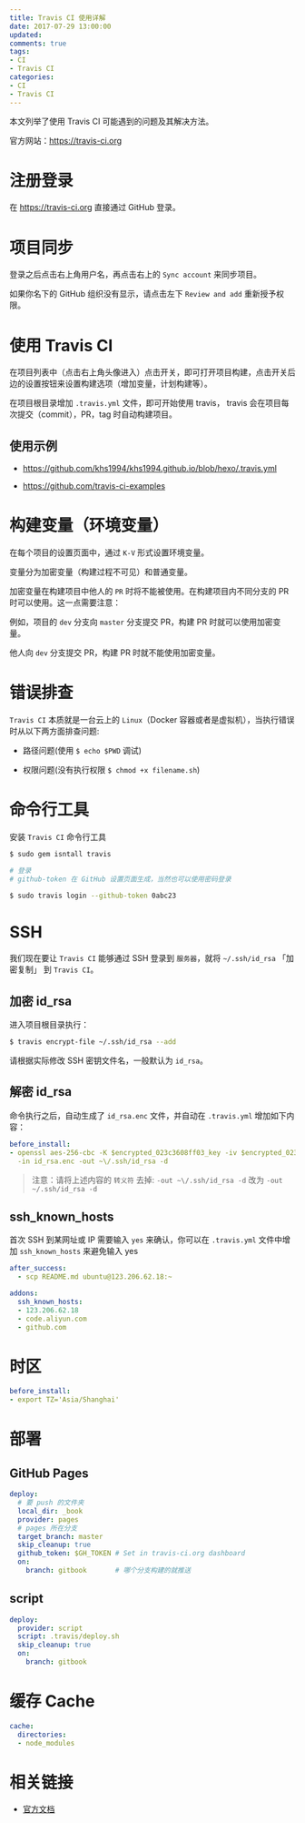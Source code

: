 ```yaml
---
title: Travis CI 使用详解
date: 2017-07-29 13:00:00
updated:
comments: true
tags:
- CI
- Travis CI
categories:
- CI
- Travis CI
---
```


本文列举了使用 Travis CI 可能遇到的问题及其解决方法。

官方网站：https://travis-ci.org

<!--more-->

# 注册登录

在 https://travis-ci.org 直接通过 GitHub 登录。

# 项目同步

登录之后点击右上角用户名，再点击右上的 `Sync account` 来同步项目。

如果你名下的 GitHub 组织没有显示，请点击左下 `Review and add` 重新授予权限。

# 使用 Travis CI

在项目列表中（点击右上角头像进入）点击开关，即可打开项目构建，点击开关后边的设置按钮来设置构建选项（增加变量，计划构建等）。

在项目根目录增加 `.travis.yml` 文件，即可开始使用 travis， travis 会在项目每次提交（commit），PR，tag 时自动构建项目。

## 使用示例

* https://github.com/khs1994/khs1994.github.io/blob/hexo/.travis.yml

* https://github.com/travis-ci-examples

# 构建变量（环境变量）

在每个项目的设置页面中，通过 `K-V` 形式设置环境变量。

变量分为加密变量（构建过程不可见）和普通变量。

加密变量在构建项目中他人的 `PR` 时将不能被使用。在构建项目内不同分支的 PR 时可以使用。这一点需要注意：

例如，项目的 `dev` 分支向 `master` 分支提交 PR，构建 PR 时就可以使用加密变量。

他人向 `dev` 分支提交 PR，构建 PR 时就不能使用加密变量。

# 错误排查

`Travis CI` 本质就是一台云上的 `Linux`（Docker 容器或者是虚拟机），当执行错误时从以下两方面排查问题:

* 路径问题(使用 `$ echo $PWD` 调试)

* 权限问题(没有执行权限 `$ chmod +x filename.sh`)

# 命令行工具

安装 `Travis CI` 命令行工具

```bash
$ sudo gem isntall travis

# 登录
# github-token 在 GitHub 设置页面生成，当然也可以使用密码登录

$ sudo travis login --github-token 0abc23
```

# SSH

我们现在要让 `Travis CI` 能够通过 SSH 登录到 `服务器`，就将 `~/.ssh/id_rsa` 「加密复制」 到 `Travis CI`。

## 加密 id_rsa

进入项目根目录执行：

```bash
$ travis encrypt-file ~/.ssh/id_rsa --add
```

请根据实际修改 SSH 密钥文件名，一般默认为 `id_rsa`。

## 解密 id_rsa

命令执行之后，自动生成了 `id_rsa.enc` 文件，并自动在 `.travis.yml` 增加如下内容：

```yaml
before_install:
- openssl aes-256-cbc -K $encrypted_023c3608ff03_key -iv $encrypted_023c3608ff03_iv
  -in id_rsa.enc -out ~\/.ssh/id_rsa -d
```

> 注意：请将上述内容的 `转义符` 去掉: `-out ~\/.ssh/id_rsa -d` 改为 `-out ~/.ssh/id_rsa -d`

## ssh_known_hosts

首次 SSH 到某网址或 IP 需要输入 `yes` 来确认，你可以在 `.travis.yml` 文件中增加 `ssh_known_hosts` 来避免输入 yes

```yaml
after_success:
  - scp README.md ubuntu@123.206.62.18:~

addons:
  ssh_known_hosts:
  - 123.206.62.18
  - code.aliyun.com
  - github.com
```

# 时区

```yaml
before_install:
- export TZ='Asia/Shanghai'
```

# 部署

## GitHub Pages

```yaml
deploy:
  # 要 push 的文件夹
  local_dir: _book
  provider: pages
  # pages 所在分支
  target_branch: master
  skip_cleanup: true
  github_token: $GH_TOKEN # Set in travis-ci.org dashboard
  on:
    branch: gitbook       # 哪个分支构建的就推送
```

## script

```yaml
deploy:
  provider: script
  script: .travis/deploy.sh
  skip_cleanup: true
  on:
    branch: gitbook
```

# 缓存 Cache

```yaml
cache:
  directories:
  - node_modules
```

# 相关链接

* [官方文档](https://docs.travis-ci.com/)
